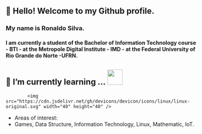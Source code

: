 ## 👋  Hello! Welcome to my Github profile.
### My name is Ronaldo Silva.
#### I am currently a student of the Bachelor of Information Technology course - BTI - at the Metropole Digital Institute - IMD - at the Federal University of Rio Grande do Norte -UFRN.

 ## 🌱 I’m currently learning ... <img src="https://cdn.jsdelivr.net/gh/devicons/devicon/icons/cplusplus/cplusplus-original.svg" width="40" height="40"/> 
            <img src="https://cdn.jsdelivr.net/gh/devicons/devicon/icons/linux/linux-original.svg" width="40" height="40" />
          
 * Areas of interest:
 * Games, Data Structure, Information Technology, Linux, Mathematic, IoT.
 
